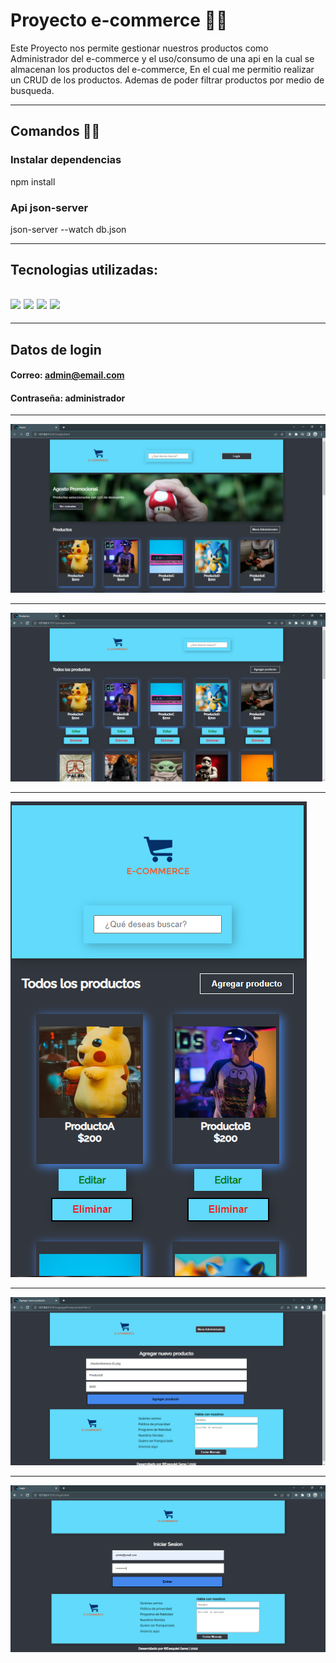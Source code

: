 # Proyecto e-commerce 🧑‍🔧

Este Proyecto nos permite gestionar nuestros productos como Administrador del e-commerce y el uso/consumo de una api en la cual se almacenan los productos del e-commerce, En el cual me permitio realizar un CRUD de los productos. Ademas de poder filtrar productos por medio de busqueda.

---

## Comandos 🧑‍💻

### Instalar dependencias

npm install

### Api json-server

json-server --watch db.json

---

## Tecnologias utilizadas:

## <img src="https://cdn-icons-png.flaticon.com/512/174/174854.png" width='40px' > <img src="https://cdn-icons-png.flaticon.com/512/732/732190.png" width='40px' > <img src="https://cdn-icons-png.flaticon.com/512/5968/5968292.png" width='40px' > <img src="https://cdn-icons-png.flaticon.com/512/2165/2165004.png" width='40px' >

---

## Datos de login

#### Correo: admin@email.com
#### Contraseña: administrador

---

![Vista Home](Assets/e-ecommerce.png)

---

![Vista Administrador](Assets/e-ecommerce2.png)

---

![Vista Mobile](Assets/e-ecommerce3.png)

---

![Vista Agregar Producto ](Assets/e-ecommerce4.png)

---

![Vista Login](Assets/e-ecommerce5.png)
